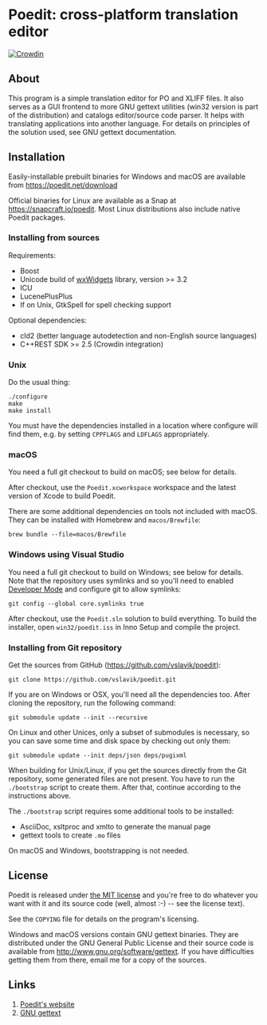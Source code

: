 
# Poedit: cross-platform translation editor

[![Crowdin](https://badges.crowdin.net/poedit/localized.svg)](https://crowdin.com/project/poedit)

## About

This program is a simple translation editor for PO and XLIFF files. It also
serves as a GUI frontend to more GNU gettext utilities (win32 version
is part of the distribution) and catalogs editor/source code parser. It helps
with translating applications into another language. For details on principles
of the solution used, see GNU gettext documentation.


## Installation

Easily-installable prebuilt binaries for Windows and macOS are available from
https://poedit.net/download

Official binaries for Linux are available as a Snap at https://snapcraft.io/poedit.
Most Linux distributions also include native Poedit packages.


### Installing from sources

Requirements:

  * Boost
  * Unicode build of [wxWidgets](http://www.wxwidgets.org) library, version >= 3.2
  * ICU
  * LucenePlusPlus
  * If on Unix, GtkSpell for spell checking support

Optional dependencies:

  * cld2 (better language autodetection and non-English source languages)
  * C++REST SDK >= 2.5 (Crowdin integration)


### Unix

Do the usual thing:

    ./configure
    make
    make install

You must have the dependencies installed in a location where configure will find
them, e.g. by setting `CPPFLAGS` and `LDFLAGS` appropriately.

### macOS

You need a full git checkout to build on macOS; see below for details.

After checkout, use the `Poedit.xcworkspace` workspace and the latest version of
Xcode to build Poedit.

There are some additional dependencies on tools not included with macOS.
They can be installed with Homebrew and `macos/Brewfile`:

    brew bundle --file=macos/Brewfile


### Windows using Visual Studio

You need a full git checkout to build on Windows; see below for details. Note that the repository uses
symlinks and so you'll need to enabled [Developer Mode](https://msdn.microsoft.com/en-us/windows/uwp/get-started/enable-your-device-for-development) and configure git to allow symlinks:

    git config --global core.symlinks true

After checkout, use the `Poedit.sln` solution to build everything. To build the installer, open `win32/poedit.iss` in Inno Setup and compile the project.


 ### Installing from Git repository

Get the sources from GitHub (https://github.com/vslavik/poedit):

    git clone https://github.com/vslavik/poedit.git

If you are on Windows or OSX, you'll need all the dependencies too. After
cloning the repository, run the following command:

    git submodule update --init --recursive

On Linux and other Unices, only a subset of submodules is necessary, so you can
save some time and disk space by checking out only them:

    git submodule update --init deps/json deps/pugixml

When building for Unix/Linux, if you get the sources directly from the Git
repository, some generated files are not present. You have to run the
`./bootstrap` script to create them. After that, continue according to the
instructions above.

The `./bootstrap` script requires some additional tools to be installed:

 * AsciiDoc, xsltproc and xmlto to generate the manual page
 * gettext tools to create `.mo` files

On macOS and Windows, bootstrapping is not needed.


## License

Poedit is released under [the MIT license](COPYING) and you're free to do
whatever you want with it and its source code (well, almost :-) -- see the
license text).

See the `COPYING` file for details on the program's licensing.

Windows and macOS versions contain GNU gettext binaries. They are distributed
under the GNU General Public License and their source code is available from
http://www.gnu.org/software/gettext. If you have difficulties getting them
from there, email me for a copy of the sources.


## Links

1. [Poedit's website](https://poedit.net/)
2. [GNU gettext](http://www.gnu.org/software/gettext/)
